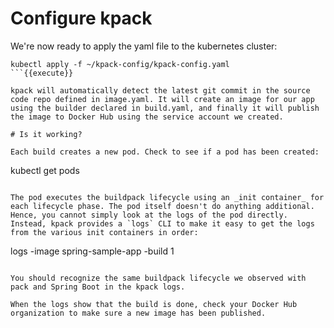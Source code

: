 # Configure kpack

We're now ready to apply the yaml file to the kubernetes cluster:
```
kubectl apply -f ~/kpack-config/kpack-config.yaml
```{{execute}}

kpack will automatically detect the latest git commit in the source code repo defined in image.yaml. It will create an image for our app using the builder declared in build.yaml, and finally it will publish the image to Docker Hub using the service account we created.

# Is it working?

Each build creates a new pod. Check to see if a pod has been created:
```
kubectl get pods
```{{execute}}

The pod executes the buildpack lifecycle using an _init container_ for each lifecycle phase. The pod itself doesn't do anything additional. Hence, you cannot simply look at the logs of the pod directly. Instead, kpack provides a `logs` CLI to make it easy to get the logs from the various init containers in order: 
```
logs -image spring-sample-app -build 1
```{{execute}}

You should recognize the same buildpack lifecycle we observed with pack and Spring Boot in the kpack logs. 

When the logs show that the build is done, check your Docker Hub organization to make sure a new image has been published.





